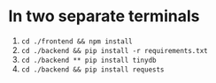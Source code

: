 # In two separate terminals
1. `cd ./frontend && npm install`
2. `cd ./backend && pip install -r requirements.txt`
3. `cd ./backend ** pip install tinydb`
4. `cd ./backend && pip install requests`